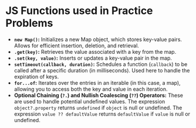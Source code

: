 # JS Functions used in Practice Problems

- **`new Map()`:** Initializes a new Map object, which stores key-value pairs. Allows for efficient insertion, deletion, and retrieval.
- **`.get(key)`:** Retrieves the value associated with a key from the map.
- **`.set(key, value)`:** Inserts or updates a key-value pair in the map.
- **`setTimeout(callback, duration)`:** Schedules a function (`callback`) to be called after a specific duration (in milliseconds). Used here to handle the expiration of keys.
- **`for...of`:** Iterates over the entries in an iterable (in this case, a map), allowing you to access both the key and value in each iteration.
- **Optional Chaining (`?.`) and Nullish Coalescing (`??`) Operators:** These are used to handle potential undefined values. The expression `object?.property` returns `undefined` if `object` is null or undefined. The expression `value ?? defaultValue` returns `defaultValue` if `value` is null or undefined.